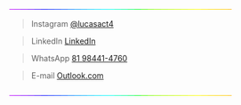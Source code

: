 
![4M7IWwP](https://github.com/lucasact4/lucasact4/blob/main/4M7IWwP.gif)

> Instagram [@lucasact4](https://www.instagram.com/lucasact4/)

> LinkedIn [LinkedIn](www.linkedin.com/in/lucasact4)

> WhatsApp [81 98441-4760](https://wa.me/5581984414760)

> E-mail [Outlook.com](funcraftact4@outlook.com)

![4M7IWwP](https://github.com/lucasact4/lucasact4/blob/main/4M7IWwP.gif)
